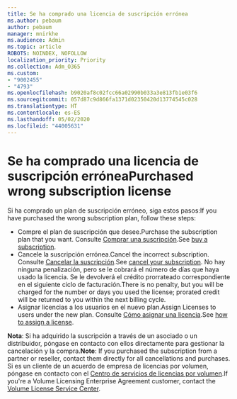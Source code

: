 ```yaml
---
title: Se ha comprado una licencia de suscripción errónea
ms.author: pebaum
author: pebaum
manager: mnirkhe
ms.audience: Admin
ms.topic: article
ROBOTS: NOINDEX, NOFOLLOW
localization_priority: Priority
ms.collection: Adm_O365
ms.custom:
- "9002455"
- "4793"
ms.openlocfilehash: b9020af8c02fcc66a02990b033a3e813fb1e03f6
ms.sourcegitcommit: 057d87c9d866fa1371d02350420d13774545c028
ms.translationtype: HT
ms.contentlocale: es-ES
ms.lasthandoff: 05/02/2020
ms.locfileid: "44005631"
---
```

# <a name="purchased-wrong-subscription-license"></a><span data-ttu-id="31b68-102">Se ha comprado una licencia de suscripción errónea</span><span class="sxs-lookup"><span data-stu-id="31b68-102">Purchased wrong subscription license</span></span>

<span data-ttu-id="31b68-103">Si ha comprado un plan de suscripción erróneo, siga estos pasos:</span><span class="sxs-lookup"><span data-stu-id="31b68-103">If you have purchased the wrong subscription plan, follow these steps:</span></span>

- <span data-ttu-id="31b68-104">Compre el plan de suscripción que desee.</span><span class="sxs-lookup"><span data-stu-id="31b68-104">Purchase the subscription plan that you want.</span></span> <span data-ttu-id="31b68-105">Consulte [Comprar una suscripción](https://docs.microsoft.com/alchemyinsights/buy-a-subscription-to-office-365-for-business).</span><span class="sxs-lookup"><span data-stu-id="31b68-105">See [buy a subscription](https://docs.microsoft.com/alchemyinsights/buy-a-subscription-to-office-365-for-business).</span></span>
- <span data-ttu-id="31b68-106">Cancele la suscripción errónea.</span><span class="sxs-lookup"><span data-stu-id="31b68-106">Cancel the incorrect subscription.</span></span> <span data-ttu-id="31b68-107">Consulte [Cancelar la suscripción](https://docs.microsoft.com/alchemyinsights/canceling-your-office-365-subscription).</span><span class="sxs-lookup"><span data-stu-id="31b68-107">See [cancel your subscription](https://docs.microsoft.com/alchemyinsights/canceling-your-office-365-subscription).</span></span>
<span data-ttu-id="31b68-108">No hay ninguna penalización, pero se le cobrará el número de días que haya usado la licencia. Se le devolverá el crédito prorrateado correspondiente en el siguiente ciclo de facturación.</span><span class="sxs-lookup"><span data-stu-id="31b68-108">There is no penalty, but you will be charged for the number or days you used the license; prorated credit will be returned to you within the next billing cycle.</span></span>
- <span data-ttu-id="31b68-109">Asignar licencias a los usuarios en el nuevo plan.</span><span class="sxs-lookup"><span data-stu-id="31b68-109">Assign Licenses to users under the new plan.</span></span> <span data-ttu-id="31b68-110">Consulte [Cómo asignar una licencia](https://docs.microsoft.com/alchemyinsights/how-to-assign-a-license-to-a-user).</span><span class="sxs-lookup"><span data-stu-id="31b68-110">See [how to assign a license](https://docs.microsoft.com/alchemyinsights/how-to-assign-a-license-to-a-user).</span></span>

<span data-ttu-id="31b68-111">**Nota**: Si ha adquirido la suscripción a través de un asociado o un distribuidor, póngase en contacto con ellos directamente para gestionar la cancelación y la compra.</span><span class="sxs-lookup"><span data-stu-id="31b68-111">**Note**: If you purchased the subscription from a partner or reseller, contact them directly for all cancellations and purchases.</span></span> <span data-ttu-id="31b68-112">Si es un cliente de un acuerdo de empresa de licencias por volumen, póngase en contacto con el [Centro de servicios de licencias por volumen](https://support.microsoft.com/help/4471406/how-to-contact-the-microsoft-volume-licensing-service-center).</span><span class="sxs-lookup"><span data-stu-id="31b68-112">If you're a Volume Licensing Enterprise Agreement customer, contact the [Volume License Service Center](https://support.microsoft.com/help/4471406/how-to-contact-the-microsoft-volume-licensing-service-center).</span></span>
